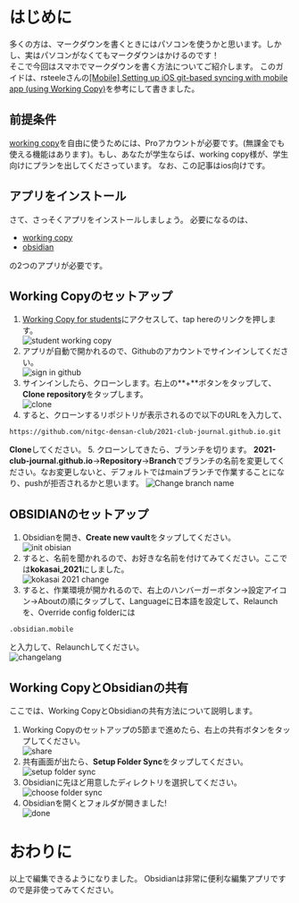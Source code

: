 # はじめに
多くの方は、マークダウンを書くときにはパソコンを使うかと思います。しかし、実はパソコンがなくてもマークダウンはかけるのです！<br>
そこで今回はスマホでマークダウンを書く方法についてご紹介します。
このガイドは、rsteeleさんの[[Mobile] Setting up iOS git-based syncing with mobile app (using Working Copy)](https://forum.obsidian.md/t/mobile-setting-up-ios-git-based-syncing-with-mobile-app-using-working-copy/16499)を参考にして書きました。
## 前提条件
[working copy](https://apps.apple.com/jp/app/working-copy-git-client/id896694807)を自由に使うためには、Proアカウントが必要です。(無課金でも使える機能はあります)。もし、あなたが学生ならば、working copy様が、学生向けにプランを出してくださっています。
なお、この記事はios向けです。
## アプリをインストール
さて、さっそくアプリをインストールしましょう。
必要になるのは、
- [working copy](https://apps.apple.com/jp/app/working-copy-git-client/id896694807)
- [obsidian](https://apps.apple.com/jp/app/obsidian-connected-notes/id1557175442)

の2つのアプリが必要です。
## Working Copyのセットアップ
1. [Working Copy for students](https://workingcopy.app/education/)にアクセスして、tap hereのリンクを押します。<br>
![student working copy](./static/Working_copy_student.png)
2. アプリが自動で開かれるので、Githubのアカウントでサインインしてください。<br>
![sign in github](./static/Working_copy_login.png)
3. サインインしたら、クローンします。右上の**+**ボタンをタップして、**Clone repository**をタップします。<br>
![clone](./static/Working_Copy_select.png)
4. すると、クローンするリポジトリが表示されるので以下のURLを入力して、
```URL
https://github.com/nitgc-densan-club/2021-club-journal.github.io.git
```
**Clone**してください。
5. クローンしてきたら、ブランチを切ります。
**2021-club-journal.github.io**->**Repository**->**Branch**でブランチの名前を変更してください。なお変更しないと、デフォルトではmainブランチで作業することになり、pushが拒否されるかと思います。
![Change branch name](./static/workingcopy_share.png)

## OBSIDIANのセットアップ
1. Obsidianを開き、**Create new vault**をタップしてください。<br>
![init obisian](./static/OBSIDIAN_init.png)
2. すると、名前を聞かれるので、お好きな名前を付けてみてください。ここでは**kokasai_2021**にしました。<br>
![kokasai 2021 change](./static/Obisidan_name.png)
3. すると、作業環境が開かれるので、右上のハンバーガーボタン->設定アイコン->Aboutの順にタップして、Languageに日本語を設定して、Relaunchを、Override config folderには
```
.obsidian.mobile
```
と入力して、Relaunchしてください。<br>
![changelang](./static/obidian_lang_config.png)

## Working CopyとObsidianの共有
ここでは、Working CopyとObsidianの共有方法について説明します。
1. Working Copyのセットアップの5節まで進めたら、右上の共有ボタンをタップしてください。<br>
![share](./static/workingcopy_share.png)
2. 共有画面が出たら、**Setup Folder Sync**をタップしてください。<br>
![setup folder sync](./static/workingcopy_share_sync.png)
3. Obsidianに先ほど用意したディレクトリを選択してください。<br>
![choose folder sync](./static/workingcopy_sharefolder.png)
4. Obsidianを開くとフォルダが開きました!<br>
![done](./static/done.png)<br>
# おわりに
以上で編集できるようになりました。
Obsidianは非常に便利な編集アプリですので是非使ってみてください。